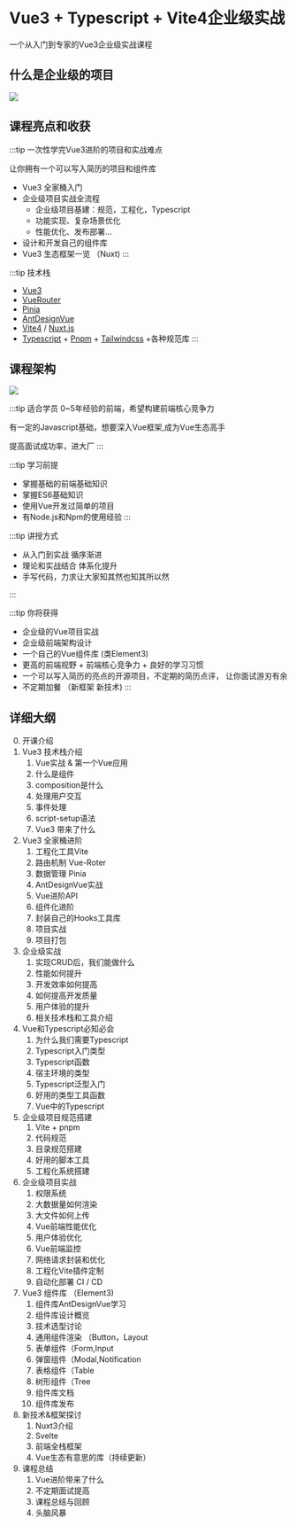 # Vue3 + Typescript + Vite4企业级实战


一个从入门到专家的Vue3企业级实战课程


## 什么是企业级的项目
![](https://cdn.jsdelivr.net/gh/shengxinjing/static/fullstack/intro.jpg)


## 课程亮点和收获

:::tip 一次性学完Vue3进阶的项目和实战难点

让你拥有一个可以写入简历的项目和组件库
-  Vue3 全家桶入门
-  企业级项目实战全流程
   -  企业级项目基建：规范，工程化，Typescript
   -  功能实现、复杂场景优化
   -  性能优化、发布部署... 
-  设计和开发自己的组件库
-  Vue3 生态框架一览 （Nuxt)
:::

:::tip 技术栈

- [Vue3](https://vuejs.org/)
- [VueRouter](https://router.vuejs.org/) 
- [Pinia](https://pinia.vuejs.org/) 
- [AntDesignVue](https://www.antdv.com/components/overview)
- [Vite4](https://vitejs.dev/) / [Nuxt.js](https://nuxt.com/)
- [Typescript](https://www.typescriptlang.org/) + [Pnpm](https://pnpm.io/) + [Tailwindcss](https://tailwindcss.com/) +各种规范库
:::



## 课程架构
![](/vue/arch.jpg)

:::tip 适合学员
0~5年经验的前端，希望构建前端核心竞争力

有一定的Javascript基础，想要深入Vue框架,成为Vue生态高手

提高面试成功率，进大厂
:::

:::tip 学习前提
- 掌握基础的前端基础知识
- 掌握ES6基础知识
- 使用Vue开发过简单的项目
- 有Node.js和Npm的使用经验
:::


:::tip 讲授方式


- 从入门到实战 循序渐进
- 理论和实战结合  体系化提升
- 手写代码，力求让大家知其然也知其所以然

:::

:::tip 你将获得
- 企业级的Vue项目实战
- 企业级前端架构设计
- 一个自己的Vue组件库 (类Element3)
- 更高的前端视野 + 前端核心竞争力  + 良好的学习习惯
- 一个可以写入简历的亮点的开源项目，不定期的简历点评， 让你面试游刃有余
- 不定期加餐 （新框架 新技术)
:::
## 详细大纲


0. 开课介绍
1. Vue3  技术栈介绍
	1. Vue实战 & 第一个Vue应用 
	2. 什么是组件 
	3. composition是什么 
	4. 处理用户交互 
	5. 事件处理 
	6. script-setup语法
	7. Vue3  带来了什么
2. Vue3 全家桶进阶
	1. 工程化工具Vite
	2. 路由机制 Vue-Roter
	3. 数据管理 Pinia
	4. AntDesignVue实战 
	5. Vue进阶API
	6. 组件化进阶
	7. 封装自己的Hooks工具库
	8. 项目实战 
	9. 项目打包
3. 企业级实战
	1. 实现CRUD后，我们能做什么 
	2. 性能如何提升
	3. 开发效率如何提高 
	4. 如何提高开发质量 
	5. 用户体验的提升 
	6. 相关技术栈和工具介绍
4. Vue和Typescript必知必会 
	1. 为什么我们需要Typescript
	2. Typescript入门类型
	3. Typescript函数
	4. 宿主环境的类型
	5. Typescript泛型入门
	6. 好用的类型工具函数
	7. Vue中的Typescript
5. 企业级项目规范搭建
	1. Vite + pnpm 
	2. 代码规范
	3. 目录规范搭建 
	4. 好用的脚本工具
	5. 工程化系统搭建
6. 企业级项目实战
	1. 权限系统 
	2. 大数据量如何渲染 
	3. 大文件如何上传 
	4. Vue前端性能优化
	5. 用户体验优化
	6. Vue前端监控 
	7. 网络请求封装和优化 
	8. 工程化Vite插件定制
	9. 自动化部署 CI / CD
7. Vue3 组件库 （Element3)
	1. 组件库AntDesignVue学习 
	2. 组件库设计概览 
	3. 技术选型讨论 
	4. 通用组件渲染 （Button，Layout 
	5. 表单组件（Form,Input 
	6. 弹窗组件（Modal,Notification 
	7. 表格组件（Table 
	8. 树形组件（Tree 
	9. 组件库文档 
	10. 组件库发布
8. 新技术&框架探讨
	1. Nuxt3介绍
	2. Svelte 
	3. 前端全栈框架 
	4. Vue生态有意思的库（持续更新）
9.  课程总结
	1. Vue进阶带来了什么 
	2. 不定期面试提高 
	3. 课程总结与回顾 
	4. 头脑风暴






<!-- 程序员找远程工作的资源, 还有Vue+TS，React+TS实战+组件库、手写前端热门框架源码等课程欢迎咨询
纳瓦尔宝典作者的公司 https://www.angellist.com/
电鸭远程工作者社区 :  https://eleduck.com/
[阮一峰谁在招人 https://github.com/ruanyf/weekly/issues/2960
[Vercel 工作讨论区 https://github.com/vercel/next.js/discussions/44541
Vuejobs 相关远程: vuejobs.com
JavascriptJob :  https://javascriptjob.xyz/
远程工作 Jobs: remoteok.com
欧洲远程工作 : justjoin.it
web3招聘相关 : https://abetterweb3.notion.site/
创业公司招人: angel.co/jobs
接个人项目: upwork.com
高端remote工作(号称只接受全球top 3% freelancer)：toptal.com
创业公司： https://startup.jobs/
Bold (大胆) Jobs: www.bolejobs.co -->
